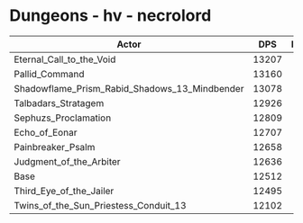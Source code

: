 # Dungeons - hv - necrolord
| Actor | DPS | Increase |
|---|:---:|:---:|
|Eternal_Call_to_the_Void|13207|5.55%|
|Pallid_Command|13160|5.18%|
|Shadowflame_Prism_Rabid_Shadows_13_Mindbender|13078|4.52%|
|Talbadars_Stratagem|12926|3.31%|
|Sephuzs_Proclamation|12809|2.37%|
|Echo_of_Eonar|12707|1.56%|
|Painbreaker_Psalm|12658|1.17%|
|Judgment_of_the_Arbiter|12636|0.99%|
|Base|12512|0.00%|
|Third_Eye_of_the_Jailer|12495|-0.14%|
|Twins_of_the_Sun_Priestess_Conduit_13|12102|-3.28%|

